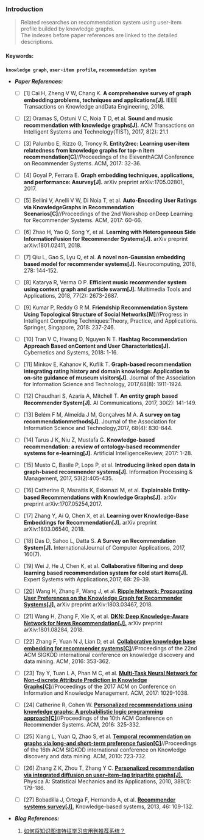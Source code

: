 ### Introduction

> Related researches on recommendation system using user-item profile builded by knowledge graphs.  
> The indexes before paper references are linked to the detailed descriptions. 

 #### Keywords:   
 **`knowledge graph`, `user-item profile`, `recommendation system`**

* _**Paper References:**_

    - [ ] [1] Cai H, Zheng V W, Chang K. **A comprehensive survey of graph embedding:problems, techniques and applications[J].** IEEE Transactions on Knowledge andData Engineering, 2018. 
 
    - [ ] [2] Oramas S, Ostuni V C, Noia T D, et al. **Sound and music recommendation with knowledge graphs[J].** ACM Transactions on Intelligent Systems and Technology(TIST), 2017, 8(2): 21.1
    - [ ] [3] Palumbo E, Rizzo G, Troncy R. **Entity2rec: Learning user-item relatedness from knowledge graphs for top-n item recommendation[C]**//Proceedings of the EleventhACM Conference on Recommender Systems. ACM, 2017: 32-36.
    - [ ] [4] Goyal P, Ferrara E. **Graph embedding techniques, applications, and performance: Asurvey[J].** arXiv preprint arXiv:1705.02801, 2017.
    - [ ] [5] Bellini V, Anelli V W, Di Noia T, et al. **Auto-Encoding User Ratings via KnowledgeGraphs in Recommendation Scenarios[C]**//Proceedings of the 2nd Workshop onDeep Learning for Recommender Systems. ACM, 2017: 60-66.
    - [ ] [6] Zhao H, Yao Q, Song Y, et al. **Learning with Heterogeneous Side InformationFusion for Recommender Systems[J].** arXiv preprint arXiv:1801.02411, 2018.
    - [ ] [7] Qiu L, Gao S, Lyu Q, et al. **A novel non-Gaussian embedding based model for recommender systems[J].** Neurocomputing, 2018, 278: 144-152.
    - [ ] [8] Katarya R, Verma O P. **Efficient music recommender system using context graph and particle swarm[J].** Multimedia Tools and Applications, 2018, 77(2): 2673-2687.
    - [ ] [9] Kumar P, Reddy G R M. **Friendship Recommendation System Using Topological Structure of Social Networks[M]**//Progress in Intelligent Computing Techniques:Theory, Practice, and Applications. Springer, Singapore, 2018: 237-246.
    - [ ] [10] Tran V C, Hwang D, Nguyen N T. **Hashtag Recommendation Approach Based onContent and User Characteristics[J].** Cybernetics and Systems, 2018: 1-16.
    - [ ] [11] Minkov E, Kahanov K, Kuflik T. **Graph-based recommendation integrating rating history   and   domain   knowledge:   Application   to   on-site   guidance   of   museum visitors[J].** Journal of the Association for Information Science and Technology, 2017,68(8): 1911-1924.
    - [ ] [12] Chaudhari S, Azaria A, Mitchell T. **An entity graph based Recommender System[J].** AI Communications, 2017, 30(2): 141-149.
    - [ ] [13] Belém F M, Almeida J M, Gonçalves M A. **A survey on tag recommendationmethods[J].** Journal of the Association for Information Science and Technology,2017, 68(4): 830-844.
    - [ ] [14] Tarus J K, Niu Z, Mustafa G. **Knowledge-based recommendation: a review of ontology-based  recommender  systems  for  e-learning[J].**   Artificial   IntelligenceReview, 2017: 1-28.
    - [ ] [15] Musto C, Basile P, Lops P, et al. **Introducing linked open data in graph-based recommender systems[J].** Information Processing & Management, 2017, 53(2):405-435.
    - [ ] [16] Catherine   R,   Mazaitis   K,   Eskenazi   M,   et   al.   **Explainable   Entity-based Recommendations with  Knowledge  Graphs[J].** arXiv preprint arXiv:1707.05254,2017.
    - [ ] [17] Zhang Y, Ai Q, Chen X, et al. **Learning over Knowledge-Base Embeddings for Recommendation[J].** arXiv preprint arXiv:1803.06540, 2018.
    - [ ] [18] Das D, Sahoo L, Datta S. **A Survey on Recommendation System[J].** InternationalJournal of Computer Applications, 2017, 160(7).
    - [ ] [19] Wei J, He J, Chen K, et al. **Collaborative filtering and deep   learning based recommendation system for cold start items[J].** Expert Systems with Applications,2017, 69: 29-39.
    - [ ] [[20]](https://github.com/BaeSeulki/WhySoMuch/blob/master/papers/20.md) Wang H, Zhang F, Wang J, et al. [**Ripple Network: Propagating User Preferences on the   Knowledge   Graph   for   Recommender   Systems[J].**](https://arxiv.org/pdf/1803.03467.pdf)   arXiv  preprint arXiv:1803.03467, 2018.
    - [ ] [21] Wang H, Zhang F, Xie X, et al. [**DKN: Deep Knowledge-Aware Network for News Recommendation[J].**](https://arxiv.org/pdf/1801.08284.pdf) arXiv preprint arXiv:1801.08284, 2018.
    - [ ] [22] Zhang F, Yuan N J, Lian D, et al. [**Collaborative knowledge base embedding for recommender systems[C]**](http://delivery.acm.org/10.1145/2940000/2939673/p353-zhang.pdf?ip=49.52.10.52&id=2939673&acc=ACTIVE%20SERVICE&key=BF85BBA5741FDC6E%2E035EACC12F524219%2E4D4702B0C3E38B35%2E4D4702B0C3E38B35&__acm__=1528454536_b305c2113482819f1dc4524cd320ed5b)//Proceedings of the 22nd ACM SIGKDD international conference on knowledge discovery and data mining. ACM, 2016: 353-362.
    - [ ] [23] Tay Y, Tuan L A, Phan M C, et al. [**Multi-Task Neural Network for Non-discrete Attribute Prediction in Knowledge Graphs[C]**](https://arxiv.org/pdf/1708.04828.pdf)//Proceedings of the 2017 ACM on Conference on Information and Knowledge Management. ACM, 2017: 1029-1038.
    - [ ] [24] Catherine R, Cohen W. [**Personalized recommendations using knowledge graphs: A probabilistic logic programming approach[C]**](https://www.cs.cmu.edu/~wcohen/postscript/recsys-2016.pdf)//Proceedings of the 10th ACM Conference on Recommender Systems. ACM, 2016: 325-332.
    - [ ] [25] Xiang L, Yuan Q, Zhao S, et al. [**Temporal recommendation on graphs via long-and short-term preference fusion[C]**](http://delivery.acm.org/10.1145/1840000/1835896/p723-xiang.pdf?ip=49.52.10.52&id=1835896&acc=ACTIVE%20SERVICE&key=BF85BBA5741FDC6E%2E035EACC12F524219%2E4D4702B0C3E38B35%2E4D4702B0C3E38B35&__acm__=1528457192_2c2c70c0630d3b234af779d8f17d1633)//Proceedings of the 16th ACM SIGKDD international conference on Knowledge discovery and data mining. ACM, 2010: 723-732.
    - [ ] [26] Zhang Z K, Zhou T, Zhang Y C. [**Personalized recommendation via integrated diffusion on user–item–tag tripartite graphs[J].**](https://ac.els-cdn.com/S0378437109006839/1-s2.0-S0378437109006839-main.pdf?_tid=6b1de754-6315-4085-8d16-e68ae2dd504f&acdnat=1528435543_5b0126f46db5a05542719eb620321b5d) Physica A: Statistical Mechanics and its Applications, 2010, 389(1): 179-186.
    - [ ] [27] Bobadilla J, Ortega F, Hernando A, et al. [**Recommender systems survey[J].**](https://ac.els-cdn.com/S0950705113001044/1-s2.0-S0950705113001044-main.pdf?_tid=b54a5679-8bd4-4995-b867-5b23bbe2f70e&acdnat=1528436121_26011a64596f83925ad90b3d4edcac85) Knowledge-based systems, 2013, 46: 109-132.

* _**Blog References:**_  
    1.  [如何将知识图谱特征学习应用到推荐系统？](https://mp.weixin.qq.com/s/QO34vyt3uBSKvnYSW0Kumg)


